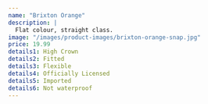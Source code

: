 ```yaml
---
name: "Brixton Orange"
description: |
  Flat colour, straight class.
image: "/images/product-images/brixton-orange-snap.jpg"
price: 19.99
details1: High Crown
details2: Fitted
details3: Flexible
details4: Officially Licensed
details5: Imported
details6: Not waterproof
---
```

